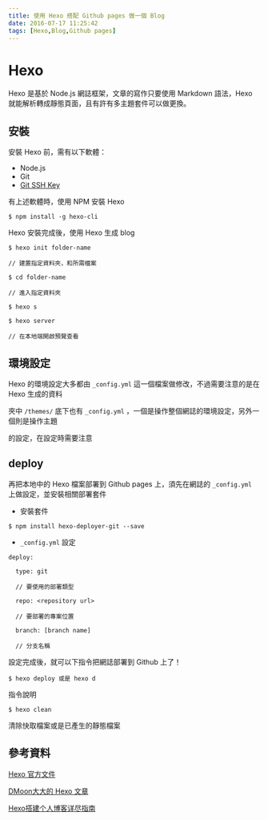 ```yaml
---
title: 使用 Hexo 搭配 Github pages 做一個 Blog
date: 2016-07-17 11:25:42
tags: [Hexo,Blog,Github pages]
---
```


# Hexo

Hexo 是基於 Node.js 網誌框架，文章的寫作只要使用 Markdown 語法，Hexo 就能解析轉成靜態頁面，且有許有多主題套件可以做更換。

## 安裝

安裝 Hexo 前，需有以下軟體：

- Node.js
- Git
- [Git SSH Key](https://help.github.com/articles/generating-an-ssh-key/)

有上述軟體時，使用 NPM 安裝 Hexo

```
$ npm install -g hexo-cli
```

Hexo 安裝完成後，使用 Hexo 生成 blog

```
$ hexo init folder-name

// 建置指定資料夾，和所需檔案

$ cd folder-name

// 進入指定資料夾

$ hexo s

$ hexo server

// 在本地端開啟預覽查看
```

## 環境設定

Hexo 的環境設定大多都由 `_config.yml` 這一個檔案做修改，不過需要注意的是在 Hexo 生成的資料

夾中 `/themes/` 底下也有 `_config.yml` ，一個是操作整個網誌的環境設定，另外一個則是操作主題

的設定，在設定時需要注意

## deploy

再把本地中的 Hexo 檔案部署到 Github pages 上，須先在網誌的 `_config.yml` 上做設定，並安裝相關部署套件

- 安裝套件

```
$ npm install hexo-deployer-git --save
```

- `_config.yml` 設定

```
deploy:

  type: git

  // 要使用的部署類型

  repo: <repository url>

  // 要部署的專案位置

  branch: [branch name]

  // 分支名稱
```

設定完成後，就可以下指令把網誌部署到 Github 上了！

```
$ hexo deploy 或是 hexo d
```

指令說明

```
$ hexo clean
```

清除快取檔案或是已產生的靜態檔案


## 參考資料

[Hexo 官方文件](https://hexo.io/zh-tw/docs/)

[DMoon大大的 Hexo 文章](http://kyoyadmoon.github.io/blog/2016/02/21/github-blog-build-with-hexo/)

[Hexo搭建个人博客详尽指南](http://jintongyao.github.io/2014/build-a-blog-by-hexo/)
